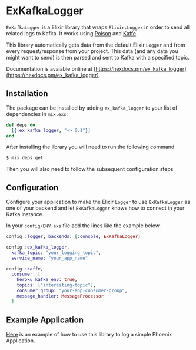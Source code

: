 # ExKafkaLogger

`ExKafkaLogger` is a Elixir library that wraps `Elixir.Logger` in order to send all related logs to Kafka. It works using [Poison](https://github.com/devinus/poison "Poison Library Github") and [Kaffe](https://github.com/spreedly/kaffe/ "Kaffe library Github").

This library automatically gets data from the default Elixir `Logger` and from
every request/response from your project. This data (and any data you might
want to send) is then parsed and sent to Kafka with a specified topic.

Documentation is avaiable online at [https://hexdocs.pm/ex_kafka_logger](https://hexdocs.pm/ex_kafka_logger).


## Installation

The package can be installed by adding `ex_kafka_logger` to your list of
dependencies in `mix.exs`:

```elixir
def deps do
  [{:ex_kafka_logger, "~> 0.1"}]
end
```

After installing the library you will need to run the following command
```bash
$ mix deps.get
```

Then you will also need to follow the subsequent configuration steps.

## Configuration

Configure your application to make the Elixir `Logger` to use `ExKafkaLogger` as
one of your backend and let `ExKafkaLogger` knows how to connect in your Kafka
instance.

In your `config/ENV.exs` file add the lines like the example below.

```elixir
config :logger, backends: [:console, ExKafkaLogger]

config :ex_kafka_logger,
  kafka_topic: "your_logging_topic",
  service_name: "your_app_name"

config :kaffe,
  consumer: [
    heroku_kafka_env: true,
    topics: ["interesting-topic"],
    consumer_group: "your-app-consumer-group",
    message_handler: MessageProcessor
  ]
```

## Example Application

[Here](https://github.com/goalves/phoenixLoggedApp) is an example of how to use
this library to log a simple Phoenix Application.

